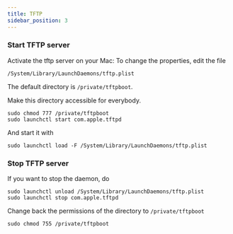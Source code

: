 ```yaml
---
title: TFTP
sidebar_position: 3
---
```


### Start TFTP server
Activate the tftp server on your Mac:
To change the properties, edit the file
```
/System/Library/LaunchDaemons/tftp.plist
```

The default directory is `/private/tftpboot`.

Make this directory accessible for everybody.
```
sudo chmod 777 /private/tftpboot
sudo launchctl start com.apple.tftpd
```

And start it with
```
sudo launchctl load -F /System/Library/LaunchDaemons/tftp.plist
```

### Stop TFTP server
If you want to stop the daemon, do
```
sudo launchctl unload /System/Library/LaunchDaemons/tftp.plist
sudo launchctl stop com.apple.tftpd
```

Change back the permissions of the directory to `/private/tftpboot`
```
sudo chmod 755 /private/tftpboot
```
